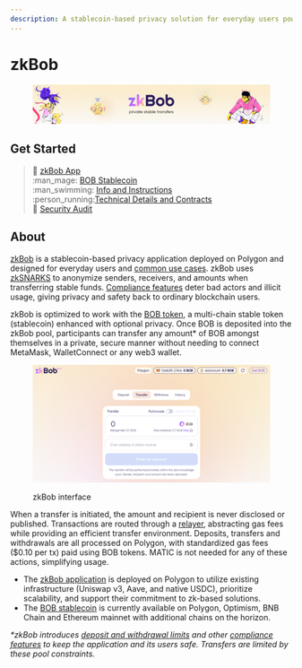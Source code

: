 ```yaml
---
description: A stablecoin-based privacy solution for everyday users powered by BOB
---
```


# zkBob

<figure><img src=".gitbook/assets/readme2.jpg" alt=""><figcaption></figcaption></figure>

## Get Started

> :man: [zkBob App](https://app.zkbob.com/)\
> :man\_mage: [BOB Stablecoin](broken-reference)\
> :man\_swimming: [Info and Instructions](zkbob-app/zkbob-app.md)\
> :person\_running:[Technical Details and Contracts](broken-reference)\
> 🔐 [Security Audit](resources/security-audit.md)

## About

[zkBob](https://app.zkbob.com) is a stablecoin-based privacy application deployed on Polygon and designed for everyday users and [common use cases](zkbob-overview/use-cases/). zkBob uses [zkSNARKS](implementation/zksnarks-and-circuits/) to anonymize senders, receivers, and amounts when transferring stable funds. [Compliance features](zkbob-overview/compliance-and-security/) deter bad actors and illicit usage, giving privacy and safety back to ordinary blockchain users.&#x20;

zkBob is optimized to work with the [BOB token](broken-reference), a multi-chain stable token (stablecoin) enhanced with optional privacy. Once BOB is deposited into the zkBob pool, participants can transfer any amount\* of BOB amongst themselves in a private, secure manner without needing to connect MetaMask, WalletConnect or any web3 wallet.

<figure><img src=".gitbook/assets/zkBob-interface.png" alt=""><figcaption><p>zkBob interface</p></figcaption></figure>

When a transfer is initiated, the amount and recipient is never disclosed or published. Transactions are routed through a [relayer](implementation/relayer-node/), abstracting gas fees while providing an efficient transfer environment. Deposits, transfers and withdrawals are all processed on Polygon, with standardized gas fees ($0.10 per tx) paid using BOB tokens. MATIC is not needed for any of these actions, simplifying usage.

* The [zkBob application](https://app.zkbob.com/) is deployed on Polygon to utilize existing infrastructure (Uniswap v3, Aave, and native USDC), prioritize scalability, and support their commitment to zk-based solutions.
* The [BOB stablecoin](bob-stablecoin/bob-details.md) is currently available on Polygon, Optimism, BNB Chain and Ethereum mainnet with additional chains on the horizon.&#x20;

_\*zkBob introduces_ [_deposit and withdrawal limits_](zkbob-overview/deposit-and-withdrawal-limits.md) _and other_ [_compliance features_](zkbob-overview/compliance-and-security/) _to keep the application and its users safe. Transfers are limited by these pool constraints._&#x20;

###

